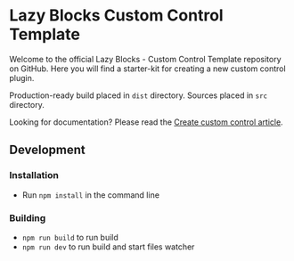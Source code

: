 # Lazy Blocks Custom Control Template

Welcome to the official Lazy Blocks - Custom Control Template repository on GitHub. Here you will find a starter-kit for creating a new custom control plugin.

Production-ready build placed in `dist` directory. Sources placed in `src` directory.

Looking for documentation? Please read the [Create custom control article](https://www.lazyblocks.com/docs/examples/create-custom-control/).

## Development

### Installation

- Run `npm install` in the command line

### Building

- `npm run build` to run build
- `npm run dev` to run build and start files watcher
